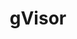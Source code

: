 ---
codehost: https://github.com/https://github.com/google/gvisor
logohandle: google_gvisor
sort: gvisor
title: gVisor
website: https://github.com/google/gvisor
---